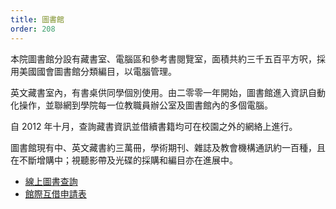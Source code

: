 ```yaml
---
title: 圖書館
order: 208
---
```


本院圖書館分設有藏書室、電腦區和參考書閱覽室，面積共約三千五百平方呎，採用美國國會圖書館分類編目，以電腦管理。

英文藏書室內，有書桌供同學個別使用。由二零零一年開始，圖書館進入資訊自動化操作，並聯網到學院每一位教職員辦公室及圖書館內的多個電腦。

自 2012 年十月，查詢藏書資訊並借續書籍均可在校園之外的網絡上進行。

圖書館現有中、英文藏書約三萬冊，學術期刊、雜誌及教會機構通訊約一百種，且在不斷增購中；視聽影帶及光碟的採購和編目亦在進展中。

- [線上圖書查詢](https://cwts.bywatersolutions.com/)
- [館際互借申請表](https://docs.google.com/forms/d/e/1FAIpQLSf6Or5P3hgldmdmUqBUuXMgNJSUwaQX7NPr5gHx019ECDlDrg/viewform)
